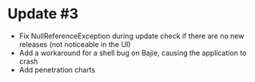 # Update #3

- Fix NullReferenceException during update check if there are no new releases (not noticeable in the UI)
- Add a workaround for a shell bug on Bajie, causing the application to crash
- Add penetration charts